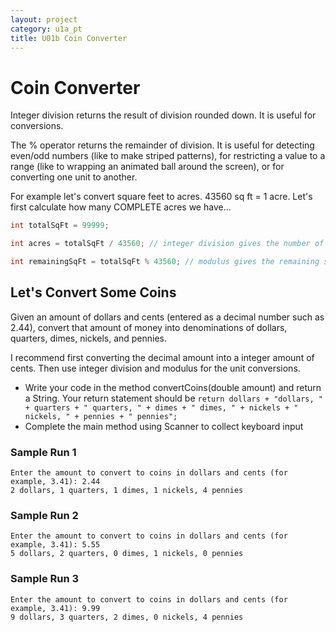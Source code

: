 ```yaml
---
layout: project
category: u1a_pt
title: U01b Coin Converter
---
```


# Coin Converter

Integer division returns the result of division rounded down. It is useful for conversions.

The % operator returns the remainder of division. It is useful for detecting even/odd numbers (like to make striped patterns), for restricting a value to a range (like to wrapping an animated ball around the screen), or for converting one unit to another.

For example let's convert square feet to acres. 43560 sq ft = 1 acre. Let's first calculate how many COMPLETE acres we have...

```java
int totalSqFt = 99999;

int acres = totalSqFt / 43560; // integer division gives the number of whole acres

int remainingSqFt = totalSqFt % 43560; // modulus gives the remaining sq ft

```

## Let's Convert Some Coins

Given an amount of dollars and cents (entered as a decimal number such as 2.44), convert that amount of money into denominations of dollars, quarters, dimes, nickels, and pennies.

I recommend first converting the decimal amount into a integer amount of cents. Then use integer division and modulus for the unit conversions.

- Write your code in the method convertCoins(double amount) and return a String. Your return statement should be `return dollars + "dollars, " + quarters + " quarters, " + dimes + " dimes, " + nickels + " nickels, " + pennies + " pennies";`
- Complete the main method using Scanner to collect keyboard input

### Sample Run 1
```
Enter the amount to convert to coins in dollars and cents (for example, 3.41): 2.44
2 dollars, 1 quarters, 1 dimes, 1 nickels, 4 pennies
```

### Sample Run 2
```
Enter the amount to convert to coins in dollars and cents (for example, 3.41): 5.55
5 dollars, 2 quarters, 0 dimes, 1 nickels, 0 pennies
```

### Sample Run 3
```
Enter the amount to convert to coins in dollars and cents (for example, 3.41): 9.99
9 dollars, 3 quarters, 2 dimes, 0 nickels, 4 pennies
```
